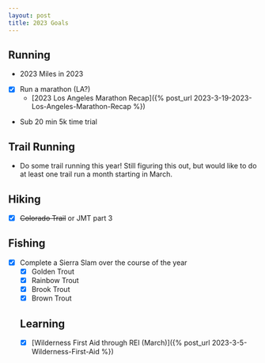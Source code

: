 ```yaml
---
layout: post
title: 2023 Goals
---
```


## Running
- 2023 Miles in 2023 
- [x] Run a marathon (LA?)
  - [2023 Los Angeles Marathon Recap]({% post_url 2023-3-19-2023-Los-Angeles-Marathon-Recap %})
- Sub 20 min 5k time trial

## Trail Running
- Do some trail running this year! Still figuring this out, but would like to do at least one trail run a month starting in March.

## Hiking
- [x] ~~Colorado Trail~~ or JMT part 3

## Fishing
- [x] Complete a Sierra Slam over the course of the year
  - [x] Golden Trout
  - [x] Rainbow Trout
  - [x] Brook Trout
  - [x] Brown Trout

  ## Learning
  - [x] [Wilderness First Aid through REI (March)]({% post_url 2023-3-5-Wilderness-First-Aid %})